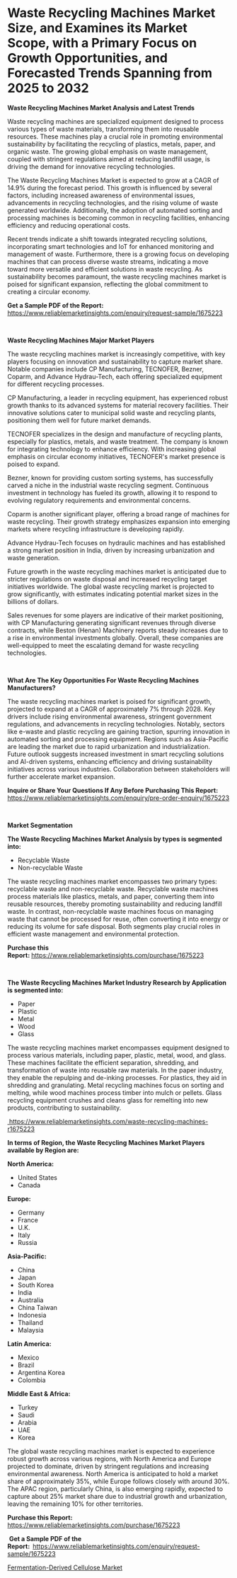 <p><h1>Waste Recycling Machines Market Size, and Examines its Market Scope, with a Primary Focus on Growth Opportunities, and Forecasted Trends Spanning from 2025 to 2032</h1></p><p><strong>Waste Recycling Machines Market Analysis and Latest Trends</strong></p>
<p><p>Waste recycling machines are specialized equipment designed to process various types of waste materials, transforming them into reusable resources. These machines play a crucial role in promoting environmental sustainability by facilitating the recycling of plastics, metals, paper, and organic waste. The growing global emphasis on waste management, coupled with stringent regulations aimed at reducing landfill usage, is driving the demand for innovative recycling technologies.</p><p>The Waste Recycling Machines Market is expected to grow at a CAGR of 14.9% during the forecast period. This growth is influenced by several factors, including increased awareness of environmental issues, advancements in recycling technologies, and the rising volume of waste generated worldwide. Additionally, the adoption of automated sorting and processing machines is becoming common in recycling facilities, enhancing efficiency and reducing operational costs.</p><p>Recent trends indicate a shift towards integrated recycling solutions, incorporating smart technologies and IoT for enhanced monitoring and management of waste. Furthermore, there is a growing focus on developing machines that can process diverse waste streams, indicating a move toward more versatile and efficient solutions in waste recycling. As sustainability becomes paramount, the waste recycling machines market is poised for significant expansion, reflecting the global commitment to creating a circular economy.</p></p>
<p><strong>Get a Sample PDF of the Report:&nbsp;</strong> <a href="https://www.reliablemarketinsights.com/enquiry/request-sample/1675223?utm_campaign=2244&utm_medium=2&utm_source=Github&utm_content=ia&utm_term=25032025&utm_id=waste-recycling-machines">https://www.reliablemarketinsights.com/enquiry/request-sample/1675223</a></p>
<p>&nbsp;</p>
<p><strong>Waste Recycling Machines Major Market Players</strong></p>
<p><p>The waste recycling machines market is increasingly competitive, with key players focusing on innovation and sustainability to capture market share. Notable companies include CP Manufacturing, TECNOFER, Bezner, Coparm, and Advance Hydrau-Tech, each offering specialized equipment for different recycling processes.</p><p>CP Manufacturing, a leader in recycling equipment, has experienced robust growth thanks to its advanced systems for material recovery facilities. Their innovative solutions cater to municipal solid waste and recycling plants, positioning them well for future market demands.</p><p>TECNOFER specializes in the design and manufacture of recycling plants, especially for plastics, metals, and waste treatment. The company is known for integrating technology to enhance efficiency. With increasing global emphasis on circular economy initiatives, TECNOFER's market presence is poised to expand.</p><p>Bezner, known for providing custom sorting systems, has successfully carved a niche in the industrial waste recycling segment. Continuous investment in technology has fueled its growth, allowing it to respond to evolving regulatory requirements and environmental concerns.</p><p>Coparm is another significant player, offering a broad range of machines for waste recycling. Their growth strategy emphasizes expansion into emerging markets where recycling infrastructure is developing rapidly.</p><p>Advance Hydrau-Tech focuses on hydraulic machines and has established a strong market position in India, driven by increasing urbanization and waste generation.</p><p>Future growth in the waste recycling machines market is anticipated due to stricter regulations on waste disposal and increased recycling target initiatives worldwide. The global waste recycling market is projected to grow significantly, with estimates indicating potential market sizes in the billions of dollars.</p><p>Sales revenues for some players are indicative of their market positioning, with CP Manufacturing generating significant revenues through diverse contracts, while Beston (Henan) Machinery reports steady increases due to a rise in environmental investments globally. Overall, these companies are well-equipped to meet the escalating demand for waste recycling technologies.</p></p>
<p>&nbsp;</p>
<p><strong>What Are The Key Opportunities For Waste Recycling Machines Manufacturers?</strong></p>
<p><p>The waste recycling machines market is poised for significant growth, projected to expand at a CAGR of approximately 7% through 2028. Key drivers include rising environmental awareness, stringent government regulations, and advancements in recycling technologies. Notably, sectors like e-waste and plastic recycling are gaining traction, spurring innovation in automated sorting and processing equipment. Regions such as Asia-Pacific are leading the market due to rapid urbanization and industrialization. Future outlook suggests increased investment in smart recycling solutions and AI-driven systems, enhancing efficiency and driving sustainability initiatives across various industries. Collaboration between stakeholders will further accelerate market expansion.</p></p>
<p><strong>Inquire or Share Your Questions If Any Before Purchasing This Report:</strong> <a href="https://www.reliablemarketinsights.com/enquiry/pre-order-enquiry/1675223?utm_campaign=2244&utm_medium=2&utm_source=Github&utm_content=ia&utm_term=25032025&utm_id=waste-recycling-machines">https://www.reliablemarketinsights.com/enquiry/pre-order-enquiry/1675223</a></p>
<p>&nbsp;</p>
<p><strong>Market Segmentation</strong></p>
<p><strong>The Waste Recycling Machines Market Analysis by types is segmented into:</strong></p>
<p><ul><li>Recyclable Waste</li><li>Non-recyclable Waste</li></ul></p>
<p><p>The waste recycling machines market encompasses two primary types: recyclable waste and non-recyclable waste. Recyclable waste machines process materials like plastics, metals, and paper, converting them into reusable resources, thereby promoting sustainability and reducing landfill waste. In contrast, non-recyclable waste machines focus on managing waste that cannot be processed for reuse, often converting it into energy or reducing its volume for safe disposal. Both segments play crucial roles in efficient waste management and environmental protection.</p></p>
<p><strong>Purchase this Report:&nbsp;</strong><a href="https://www.reliablemarketinsights.com/purchase/1675223?utm_campaign=2244&utm_medium=2&utm_source=Github&utm_content=ia&utm_term=25032025&utm_id=waste-recycling-machines">https://www.reliablemarketinsights.com/purchase/1675223</a></p>
<p>&nbsp;</p>
<p><strong>The Waste Recycling Machines Market Industry Research by Application is segmented into:</strong></p>
<p><ul><li>Paper</li><li>Plastic</li><li>Metal</li><li>Wood</li><li>Glass</li></ul></p>
<p><p>The waste recycling machines market encompasses equipment designed to process various materials, including paper, plastic, metal, wood, and glass. These machines facilitate the efficient separation, shredding, and transformation of waste into reusable raw materials. In the paper industry, they enable the repulping and de-inking processes. For plastics, they aid in shredding and granulating. Metal recycling machines focus on sorting and melting, while wood machines process timber into mulch or pellets. Glass recycling equipment crushes and cleans glass for remelting into new products, contributing to sustainability.</p></p>
<p><a href="https://www.reliablemarketinsights.com/waste-recycling-machines-r1675223?utm_campaign=2244&utm_medium=2&utm_source=Github&utm_content=ia&utm_term=25032025&utm_id=waste-recycling-machines">&nbsp;https://www.reliablemarketinsights.com/waste-recycling-machines-r1675223</a></p>
<p><strong>In terms of Region, the Waste Recycling Machines Market Players available by Region are:</strong></p>
<p>
    <p> <strong> North America: </strong>
        <ul>
            <li>United States</li>
            <li>Canada</li>
        </ul>
        </p> 
    <p> <strong> Europe: </strong>
        <ul>
            <li>Germany</li>
            <li>France</li>
            <li>U.K.</li>
            <li>Italy</li>
            <li>Russia</li>
        </ul>
        </p> 
    <p> <strong> Asia-Pacific: </strong>
        <ul>
            <li>China</li>
            <li>Japan</li>
            <li>South Korea</li>
            <li>India</li>
            <li>Australia</li>
            <li>China Taiwan</li>
            <li>Indonesia</li>
            <li>Thailand</li>
            <li>Malaysia</li>
        </ul>
        </p> 
    <p> <strong> Latin America: </strong>
        <ul>
            <li>Mexico</li>
            <li>Brazil</li>
            <li>Argentina Korea</li>
            <li>Colombia</li>
        </ul>
        </p> 
    <p> <strong> Middle East & Africa: </strong>
        <ul>
            <li>Turkey</li>
            <li>Saudi</li>
            <li>Arabia</li>
            <li>UAE</li>
            <li>Korea</li>
        </ul>
    </p>
    </p>
<p><p>The global waste recycling machines market is expected to experience robust growth across various regions, with North America and Europe projected to dominate, driven by stringent regulations and increasing environmental awareness. North America is anticipated to hold a market share of approximately 35%, while Europe follows closely with around 30%. The APAC region, particularly China, is also emerging rapidly, expected to capture about 25% market share due to industrial growth and urbanization, leaving the remaining 10% for other territories.</p></p>
<p><strong>Purchase this Report: </strong><a href="https://www.reliablemarketinsights.com/purchase/1675223?utm_campaign=2244&utm_medium=2&utm_source=Github&utm_content=ia&utm_term=25032025&utm_id=waste-recycling-machines">https://www.reliablemarketinsights.com/purchase/1675223</a></p>
<p>&nbsp;<strong>Get a Sample PDF of the Report:&nbsp;&nbsp;</strong><a href="https://www.reliablemarketinsights.com/enquiry/request-sample/1675223?utm_campaign=2244&utm_medium=2&utm_source=Github&utm_content=ia&utm_term=25032025&utm_id=waste-recycling-machines">https://www.reliablemarketinsights.com/enquiry/request-sample/1675223</a></p>
<p><strong></strong></p>
<p><p><a href="https://github.com/delindacallegari68/Market-Research-Report-List-1/blob/main/fermentation-derived-cellulose-market.md?utm_campaign=2244&utm_medium=2&utm_source=Github&utm_content=ia&utm_term=25032025&utm_id=waste-recycling-machines">Fermentation-Derived Cellulose Market</a></p></p>